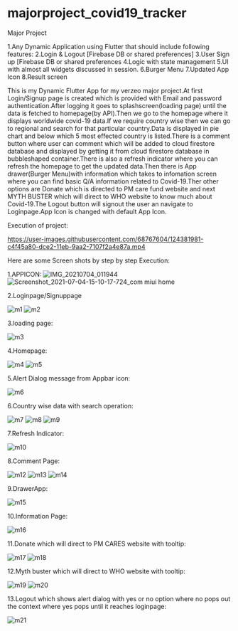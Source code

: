 # majorproject_covid19_tracker

Major Project 

1.Any Dynamic Application using Flutter that should include following features:
2.Login & Logout [Firebase DB or shared preferences]
3.User Sign up [Firebase DB or shared preferences
4.Logic with state management
5.UI with almost all widgets discussed in session.
6.Burger Menu
7.Updated App Icon
8.Result screen


This is my Dynamic Flutter App for my verzeo major project.At first Login/Signup page is created which is provided with Email and password authentication.After logging it goes to splashscreen(loading page) until the data is fetched to homepage(by API).Then we go to the homepage where it displays worldwide covid-19 data.If we require country wise then we can go to regional and search for that particular country.Data is displayed in pie chart and below which 5 most effected country is listed.There is a comment button where user can comment which will be added to cloud firestore database and displayed by getting it from cloud firestore database in bubbleshaped container.There is also a refresh indicator where you can refresh the homepage to get the updated data.Then there is App drawer(Burger Menu)with information which takes to infomation screen where you can find basic Q/A information related to Covid-19.Ther other options are Donate which is directed to PM care fund website and next MYTH BUSTER which will direct to WHO website to know much about Covid-19.The Logout button will signout the user an navigate to Loginpage.App Icon is changed with default App Icon.


Execution of project:



https://user-images.githubusercontent.com/68767604/124381981-c4f45a80-dce2-11eb-9aa2-7107f2a4e87a.mp4



Here are some Screen shots by step by step Execution:

1.APPICON:
![IMG_20210704_011944](https://user-images.githubusercontent.com/68767604/124382717-82348180-dce6-11eb-8d08-a3ccae122530.jpg)
![Screenshot_2021-07-04-15-10-17-724_com miui home](https://user-images.githubusercontent.com/68767604/124382720-86f93580-dce6-11eb-8625-f5aee30de3c1.jpg)









2.Loginpage/Signuppage



![m1](https://user-images.githubusercontent.com/68767604/124382009-f836e980-dce2-11eb-84df-92622cb43611.png)
![m2](https://user-images.githubusercontent.com/68767604/124382023-008f2480-dce3-11eb-924b-d56cf8f00f2a.png)



3.loading page:



![m3](https://user-images.githubusercontent.com/68767604/124382092-392efe00-dce3-11eb-96cf-930e077bf668.png)





4.Homepage:



![m4](https://user-images.githubusercontent.com/68767604/124382113-67acd900-dce3-11eb-93c5-ec7526e706ed.png)
![m5](https://user-images.githubusercontent.com/68767604/124382130-801cf380-dce3-11eb-8c4e-94619eb0fe35.png)




5.Alert Dialog message from Appbar icon:


![m6](https://user-images.githubusercontent.com/68767604/124382179-b8243680-dce3-11eb-95c5-2ab571e14389.png)




6.Country wise data with search operation:




![m7](https://user-images.githubusercontent.com/68767604/124382275-2f59ca80-dce4-11eb-80d3-8710feb4bdf4.png)
![m8](https://user-images.githubusercontent.com/68767604/124382277-3254bb00-dce4-11eb-9193-3ad9c068cd3e.png)
![m9](https://user-images.githubusercontent.com/68767604/124382279-341e7e80-dce4-11eb-8bcc-06a9a63965b9.png)





7.Refresh Indicator:



![m10](https://user-images.githubusercontent.com/68767604/124382298-4c8e9900-dce4-11eb-8965-3ed19803af6f.png)




8.Comment Page:



![m12](https://user-images.githubusercontent.com/68767604/124382338-8bbcea00-dce4-11eb-9edf-fc2aa297cf23.png)
![m13](https://user-images.githubusercontent.com/68767604/124382343-937c8e80-dce4-11eb-8af7-334fe9adcd2b.png)
![m14](https://user-images.githubusercontent.com/68767604/124382351-98d9d900-dce4-11eb-97b6-2d5687f1334d.png)





9.DrawerApp:



![m15](https://user-images.githubusercontent.com/68767604/124382378-c3c42d00-dce4-11eb-9b5f-743f3c96e1b5.png)




10.Information Page:



![m16](https://user-images.githubusercontent.com/68767604/124382395-d9d1ed80-dce4-11eb-9bbf-28fb0761eb60.png)




11.Donate which will direct to PM CARES website with tooltip:




![m17](https://user-images.githubusercontent.com/68767604/124382558-b3608200-dce5-11eb-9207-32aefa8af80b.png)
![m18](https://user-images.githubusercontent.com/68767604/124382561-b65b7280-dce5-11eb-9780-7395736fbb98.png)





12.Myth buster which will direct to WHO website with tooltip:



![m19](https://user-images.githubusercontent.com/68767604/124382593-e6a31100-dce5-11eb-9087-2818501d64bc.png)
![m20](https://user-images.githubusercontent.com/68767604/124382608-f15da600-dce5-11eb-8561-bb1cdfe3406a.png)




13.Logout which shows alert dialog with yes or no option where no pops out the context where yes pops until it reaches loginpage:


![m21](https://user-images.githubusercontent.com/68767604/124382681-40a3d680-dce6-11eb-9e03-da63f0661a88.png)









